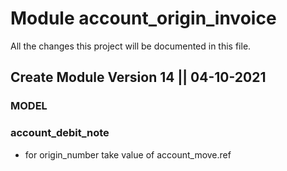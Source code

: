 # Module account_origin_invoice
All the changes this project will be documented in this file.

## Create Module Version 14 || 04-10-2021

### MODEL

### account_debit_note

- for origin_number take value of account_move.ref
